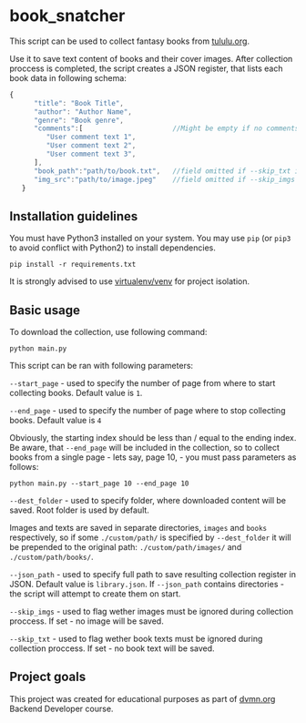 # book_snatcher

This script can be used to collect fantasy books from [tululu.org](https://tululu.org/).

Use it to save text content of books and their cover images. After collection proccess is completed, the script creates a JSON register, that lists each book data in following schema:
```JavaScript
{
      "title": "Book Title",
      "author": "Author Name",
      "genre": "Book genre",
      "comments":[                      //Might be empty if no comments are found
         "User comment text 1",
         "User comment text 2",
         "User comment text 3",
      ],
      "book_path":"path/to/book.txt",   //field omitted if --skip_txt is set
      "img_src":"path/to/image.jpeg"    //field omitted if --skip_imgs is set
   }
```

## Installation guidelines

You must have Python3 installed on your system.
You may use `pip` (or `pip3` to avoid conflict with Python2) to install dependencies.

```
pip install -r requirements.txt
```

It is strongly advised to use [virtualenv/venv](https://docs.python.org/3/library/venv.html) for project isolation.

## Basic usage

To download the collection, use following command:
```
python main.py
```

This script can be ran with following parameters:

`--start_page` - used to specify the number of page from where to start collecting books. Default value is `1`.

`--end_page` - used to specify the number of page where to stop collecting books. Default value is `4`

Obviously, the starting index should be less than / equal to the ending index. Be aware, that `--end_page` will be included in the collection, so to collect books from a single page - lets say, page 10, - you must pass parameters as follows:

```
python main.py --start_page 10 --end_page 10
```

`--dest_folder` - used to specify folder, where downloaded content will be saved. Root folder is used by default.

Images and texts are saved in separate directories, `images` and `books` respectively, so if some `./custom/path/` is specified by `--dest_folder` it will be prepended to the original path: `./custom/path/images/` and `./custom/path/books/`.

`--json_path` - used to specify full path to save resulting collection register in JSON. Default value is `library.json`. If `--json_path` contains directories - the script will attempt to create them on start. 

`--skip_imgs` - used to flag wether images must be ignored during collection proccess. If set - no image will be saved. 

`--skip_txt` - used to flag wether book texts must be ignored during collection proccess. If set - no book text will be saved.

## Project goals

This project was created for educational purposes as part of [dvmn.org](https://dvmn.org/) Backend Developer course.